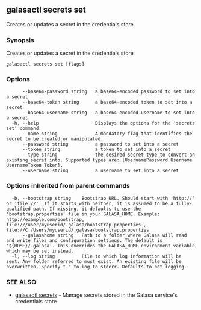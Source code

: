 ## galasactl secrets set

Creates or updates a secret in the credentials store

### Synopsis

Creates or updates a secret in the credentials store

```
galasactl secrets set [flags]
```

### Options

```
      --base64-password string   a base64-encoded password to set into a secret
      --base64-token string      a base64-encoded token to set into a secret
      --base64-username string   a base64-encoded username to set into a secret
  -h, --help                     Displays the options for the 'secrets set' command.
      --name string              A mandatory flag that identifies the secret to be created or manipulated.
      --password string          a password to set into a secret
      --token string             a token to set into a secret
      --type string              the desired secret type to convert an existing secret into. Supported types are: [UsernamePassword Username UsernameToken Token].
      --username string          a username to set into a secret
```

### Options inherited from parent commands

```
  -b, --bootstrap string    Bootstrap URL. Should start with 'http://' or 'file://'. If it starts with neither, it is assumed to be a fully-qualified path. If missing, it defaults to use the 'bootstrap.properties' file in your GALASA_HOME. Example: http://example.com/bootstrap, file:///user/myuserid/.galasa/bootstrap.properties , file://C:/Users/myuserid/.galasa/bootstrap.properties
      --galasahome string   Path to a folder where Galasa will read and write files and configuration settings. The default is '${HOME}/.galasa'. This overrides the GALASA_HOME environment variable which may be set instead.
  -l, --log string          File to which log information will be sent. Any folder referred to must exist. An existing file will be overwritten. Specify "-" to log to stderr. Defaults to not logging.
```

### SEE ALSO

* [galasactl secrets](galasactl_secrets.md)	 - Manage secrets stored in the Galasa service's credentials store

